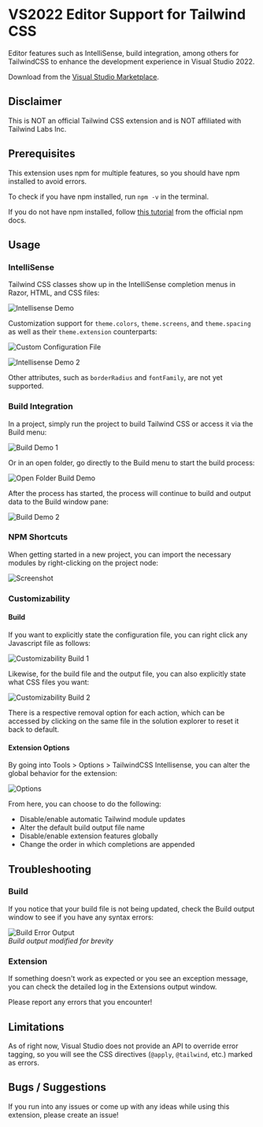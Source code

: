 # VS2022 Editor Support for Tailwind CSS

Editor features such as IntelliSense, build integration, among others for TailwindCSS to enhance the development experience in Visual Studio 2022.

Download from the [Visual Studio Marketplace](https://marketplace.visualstudio.com/items?itemName=TheronWang.TailwindCSSIntellisense).

## Disclaimer

This is NOT an official Tailwind CSS extension and is NOT affiliated with Tailwind Labs Inc. 

## Prerequisites

This extension uses npm for multiple features, so you should have npm installed to avoid errors.

To check if you have npm installed, run `npm -v` in the terminal.

If you do not have npm installed, follow [this tutorial](https://docs.npmjs.com/downloading-and-installing-node-js-and-npm) from the official npm docs.

## Usage

### IntelliSense

Tailwind CSS classes show up in the IntelliSense completion menus in Razor, HTML, and CSS files:

![Intellisense Demo](art/IntelliSense-Demo-1.gif)

Customization support for `theme.colors`, `theme.screens`, and `theme.spacing` as well as their `theme.extension` counterparts:

![Custom Configuration File](art/IntelliSense-Demo-2-Configuration.png)

![Intellisense Demo 2](art/IntelliSense-Demo-3.png)

Other attributes, such as `borderRadius` and `fontFamily`, are not yet supported.

### Build Integration

In a project, simply run the project to build Tailwind CSS or access it via the Build menu:

![Build Demo 1](art/Build-Demo-1.png)

Or in an open folder, go directly to the Build menu to start the build process:

![Open Folder Build Demo](art/Build-Demo-3.png)

After the process has started, the process will continue to build and output data to the Build window pane:

![Build Demo 2](art/Build-Demo-2.png)

### NPM Shortcuts

When getting started in a new project, you can import the necessary modules by right-clicking on the project node:

![Screenshot](art/NPM-Shortcuts-1.png)

### Customizability

#### Build

If you want to explicitly state the configuration file, you can right click any Javascript file as follows:

![Customizability Build 1](art/Customizability-Build-1.png)

Likewise, for the build file and the output file, you can also explicitly state what CSS files you want:

![Customizability Build 2](art/Customizability-Build-2.png)

There is a respective removal option for each action, which can be accessed by clicking on the same file in the solution explorer to reset it back to default.

#### Extension Options

By going into Tools > Options > TailwindCSS Intellisense, you can alter the global behavior for the extension:

![Options](art/Options-Demo.png)

From here, you can choose to do the following:

* Disable/enable automatic Tailwind module updates
* Alter the default build output file name
* Disable/enable extension features globally
* Change the order in which completions are appended

## Troubleshooting

### Build

If you notice that your build file is not being updated, check the Build output window to see if you have any syntax errors:

![Build Error Output](art/Troubleshooting-Build.png)<br>
*Build output modified for brevity*

### Extension

If something doesn't work as expected or you see an exception message, you can check the detailed log in the Extensions output window.

Please report any errors that you encounter!

## Limitations

As of right now, Visual Studio does not provide an API to override error tagging, so you will see the CSS directives (`@apply`, `@tailwind`, etc.) marked as errors.

## Bugs / Suggestions

If you run into any issues or come up with any ideas while using this extension, please create  an issue!
